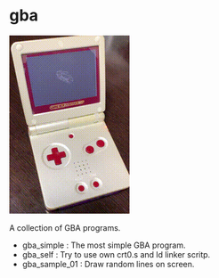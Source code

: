 # gba
<img alt="Running on real Gameboy Advance SP" src="tiny3d.gif">

A collection of GBA programs.
- gba_simple : The most simple GBA program.
- gba_self : Try to use own crt0.s and ld linker scritp.
- gba_sample_01 : Draw random lines on screen.
  
